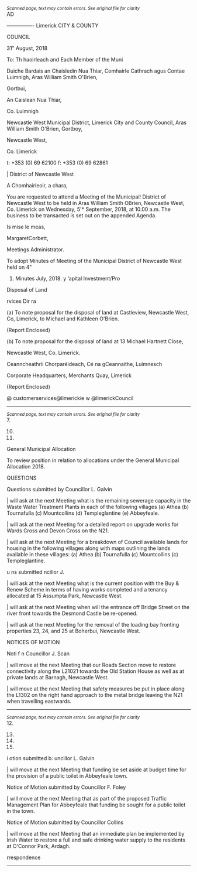 *<small>Scanned page, text may contain errors. See original file for clarity</small>*  
AD

—————-
Limerick
CITY & COUNTY

COUNCIL

31" August, 2018

To: Th haoirleach and Each Member of the Muni

Duiche Bardais an Chaisledin Nua Thiar,
Comhairle Cathrach agus Contae Luimnigh,
Aras William Smith O'Brien,

Gortbui,

An Caislean Nua Thiar,

Co. Luimnigh

Newcastle West Municipal District,
Limerick City and County Council,
Aras William Smith O'Brien,
Gortboy,

Newcastle West,

Co. Limerick

t: +353 (0) 69 62100
f: +353 (0) 69 62861

| District of Newcastle West

A Chomhairleoir, a chara,

You are requested to attend a Meeting of the Municipal! District of Newcastle West to be held
in Aras William Smith OBrien, Newcastle West, Co. Limerick on Wednesday, 5'* September,
2018, at 10.00 a.m. The business to be transacted is set out on the appended Agenda.

Is mise le meas,

MargaretCorbett,

Meetings Administrator.

To adopt Minutes of Meeting of the Municipal District of Newcastle West held on 4"

1. Minutes
July, 2018.
y ‘apital Investment/Pro

Disposal of Land

rvices Dir ra

(a) To note proposal for the disposal of land at Castleview, Newcastle West,
Co, Limerick, to Michael and Kathleen O'Brien.

(Report Enclosed)

(b) To note proposal for the disposal of land at 13 Michael Hartnett Close,

Newcastle West, Co. Limerick.

Ceanncheathrii Chorparéideach, Cé na gCeannaithe, Luimnesch

Corporate Headquarters, Merchants Quay, Limerick

(Report Enclosed)

@ customerservices@limerickie
w @limerickCouncil

---
*<small>Scanned page, text may contain errors. See original file for clarity</small>*  
7.

10.

11.

General Municipal Allocation

To review position in relation to allocations under the General Municipal Allocation
2018.

QUESTIONS

Questions submitted by Councillor L. Galvin

| will ask at the next Meeting what is the remaining sewerage capacity in the
Waste Water Treatment Plants in each of the following villages (a) Athea
(b) Tournafulla (c) Mountcollins (d) Templeglantine (e) Abbeyfeale.

| will ask at the next Meeting for a detailed report on upgrade works for Wards Cross
and Devon Cross on the N21.

| will ask at the next Meeting for a breakdown of Council available lands for housing in
the following villages along with maps outlining the lands available in these villages:
(a) Athea (b) Tournafulla (c) Mountcollins (c) Templeglantine.

u ns submitted ncillor J.

| will ask at the next Meeting what is the current position with the Buy & Renew
Scheme in terms of having works completed and a tenancy allocated at 15 Assumpta
Park, Newcastle West.

| will ask at the next Meeting when will the entrance off Bridge Street on the river
front towards the Desmond Castle be re-opened.

| will ask at the next Meeting for the removal of the loading bay fronting properties
23, 24, and 25 at Boherbui, Newcastle West.

NOTICES OF MOTION

Noti f n Councillor J. Scan

| will move at the next Meeting that our Roads Section move to restore connectivity
along the L21021 towards the Old Station House as well as at private lands at Barnagh,
Newcastle West.

| will move at the next Meeting that safety measures be put in place along the L1302
on the right hand approach to the metal bridge leaving the N21 when travelling
eastwards.

---
*<small>Scanned page, text may contain errors. See original file for clarity</small>*  
12.

13.

14.

15.

i otion submitted b: uncillor L. Galvin

| will move at the next Meeting that funding be set aside at budget time for the
provision of a public toilet in Abbeyfeale town.

Notice of Motion submitted by Councillor F. Foley

[ will move at the next Meeting that as part of the proposed Traffic Management Plan
for Abbeyfeale that funding be sought for a public toilet in the town.

Notice of Motion submitted by Councillor Collins

| will move at the next Meeting that an immediate plan be implemented by Irish Water
to restore a full and safe drinking water supply to the residents at O'Connor Park,
Ardagh.

rrespondence

---
